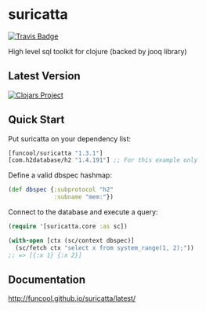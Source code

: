   # suricatta #    
 
[![Travis Badge](https://img.shields.io/travis/funcool/suricatta.svg?style=flat)](https://travis-ci.org/funcool/suricatta "Travis Badge")

High level sql toolkit for clojure (backed by jooq library)

## Latest Version

[![Clojars Project](http://clojars.org/funcool/suricatta/latest-version.svg)](http://clojars.org/funcool/suricatta)


## Quick Start ##

Put suricatta on your dependency list:

```clojure
[funcool/suricatta "1.3.1"]
[com.h2database/h2 "1.4.191"] ;; For this example only
```

Define a valid dbspec hashmap:

```clojure
(def dbspec {:subprotocol "h2"
             :subname "mem:"})
```

Connect to the database and execute a query:

```clojure
(require '[suricatta.core :as sc])

(with-open [ctx (sc/context dbspec)]
  (sc/fetch ctx "select x from system_range(1, 2);"))
;; => [{:x 1} {:x 2}]
```


## Documentation ##

http://funcool.github.io/suricatta/latest/
